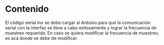 # Contenido

El código serial.ino se debe cargar al Arduino para que la comunicación serial con la interfaz se lleve a cabo exitosamente y lograr la frecuencia de muestreo requerida. En caso se quiera modificar la frecuencia de muestreo, es acá donde se debe de modificar.
